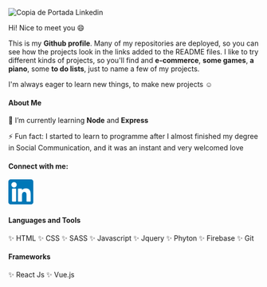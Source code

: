 <!--
**Emilia-Guadalupe/Emilia-Guadalupe** is a ✨ _special_ ✨ repository because its `README.md` (this file) appears on your GitHub profile. -->

![Copia de Portada Linkedin](https://user-images.githubusercontent.com/62853907/123264041-052c2f80-d4d0-11eb-9dd3-bd2b0ecefb52.png)


Hi! Nice to meet you :smile:

This is my <b>Github profile</b>. Many of my repositories are deployed, so you can see how the projects look in the links added to the README files. I like to try different kinds of projects, so you'll find and <b>e-commerce</b>, <b>some games</b>, <b>a piano</b>, some <b>to do lists</b>, just to name a few of my projects. 

I'm always eager to learn new things, to make new projects :relaxed:

#### About Me

🌱 I’m currently learning <b>Node</b> and <b>Express</b>

⚡ Fun fact: I started to learn to programme after I almost finished my degree in Social Communication, and it was an instant and very welcomed love 

#### Connect with me: 

<a href="https://www.linkedin.com/in/maria-emilia-guadalupe-a9b63b160/" target="_blank"><img height="50px" src="https://raw.githubusercontent.com/Emilia-Guadalupe/Emilia-Guadalupe/main/Linkedin.png" alt="Linkedin Logo" /> </a>

#### Languages and Tools

:sparkles: HTML
:sparkles: CSS
:sparkles: SASS
:sparkles: Javascript
:sparkles: Jquery
:sparkles: Phyton
:sparkles: Firebase
:sparkles: Git

#### Frameworks

:sparkles: React Js
:sparkles: Vue.js
